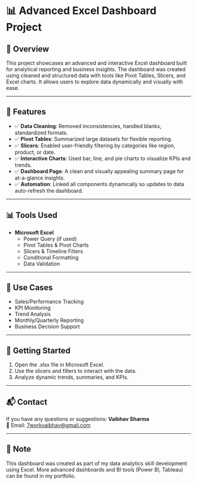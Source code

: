 # 📊 Advanced Excel Dashboard Project

## 🧩 Overview
This project showcases an advanced and interactive Excel dashboard built for analytical reporting and business insights. The dashboard was created using cleaned and structured data with tools like Pivot Tables, Slicers, and Excel charts. It allows users to explore data dynamically and visually with ease.

---

## 📌 Features

- ✅ **Data Cleaning**: Removed inconsistencies, handled blanks, standardized formats.
- ✅ **Pivot Tables**: Summarized large datasets for flexible reporting.
- ✅ **Slicers**: Enabled user-friendly filtering by categories like region, product, or date.
- ✅ **Interactive Charts**: Used bar, line, and pie charts to visualize KPIs and trends.
- ✅ **Dashboard Page**: A clean and visually appealing summary page for at-a-glance insights.
- ✅ **Automation**: Linked all components dynamically so updates to data auto-refresh the dashboard.

---

## 📊 Tools Used

- **Microsoft Excel**
  - Power Query (if used)
  - Pivot Tables & Pivot Charts
  - Slicers & Timeline Filters
  - Conditional Formatting
  - Data Validation

---

## 🎯 Use Cases

- Sales/Performance Tracking
- KPI Monitoring
- Trend Analysis
- Monthly/Quarterly Reporting
- Business Decision Support

---

## 🚀 Getting Started

1. Open the .xlsx file in Microsoft Excel.
2. Use the slicers and filters to interact with the data.
3. Analyze dynamic trends, summaries, and KPIs.

---

## 📬 Contact

If you have any questions or suggestions:
**Vaibhav Sharma**  
📧 Email: 7workvaibhav@gmail.com  

---

## 📢 Note

This dashboard was created as part of my data analytics skill development using Excel. More advanced dashboards and BI tools (Power BI, Tableau) can be found in my portfolio.
